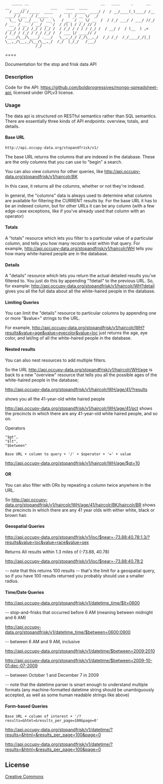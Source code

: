 
```
   _____ __                                 __   ____     _      __          __      __           ___    ____  ____
  / ___// /_____  ____     ____ _____  ____/ /  / __/____(_)____/ /__   ____/ /___ _/ /_____ _   /   |  / __ \/  _/
  \__ \/ __/ __ \/ __ \   / __ `/ __ \/ __  /  / /_/ ___/ / ___/ //_/  / __  / __ `/ __/ __ `/  / /| | / /_/ // /  
 ___/ / /_/ /_/ / /_/ /  / /_/ / / / / /_/ /  / __/ /  / (__  ) ,<    / /_/ / /_/ / /_/ /_/ /  / ___ |/ ____// /   
/____/\__/\____/ .___/   \__,_/_/ /_/\__,_/  /_/ /_/  /_/____/_/|_|   \__,_/\__,_/\__/\__,_/  /_/  |_/_/   /___/   
              /_/
```


====

Documentation for the stop and frisk data API

### Description

Code for the API: https://github.com/boldprogressives/mongo-spreadsheet-api, licensed under GPLv3 license.


### Usage


The data api is structured on RESTful semantics rather than SQL semantics. 
There are essentially three kinds of API endpoints: overview, totals, and details. 


#### Base URL

```
http://api.occupy-data.org/stopandfrisk/v1/ 
```

The base URL returns the columns that are indexed in the database. These are the only columns that you can use to "begin" a search.

You can also view columns for other queries, like http://api.occupy-data.org/stopandfrisk/v1/haircolr/BK

In this case, it returns all the columns, whether or not they're indexed.

In general, the "columns" data is always used to determine what columns are available for filtering the CURRENT results by. For the base URL it has to be an indexed column, but for other URLs it can be any column (with a few edge-case exceptions, like if you've already used that column with an operator)



#### Totals

A "totals" resource which lets you filter to a particular value of a particular column, and tells you how many records exist within that query.  For example, http://api.occupy-data.org/stopandfrisk/v1/haircolr/WH tells you how many white-haired people are in the database.


#### Details

A "details" resource which lets you return the actual detailed results you've filtered to.  You just do this by appending "?detail" to the previous URL.  So, for example: http://api.occupy-data.org/stopandfrisk/v1/haircolr/WH?detail gives you all the full data about all the white-haired people in the database.

#### Limiting Queries

You can limit the "details" resource to particular columns by appending one or more "&value=" strings to the URL.

For example, http://api.occupy-data.org/stopandfrisk/v1/haircolr/WH?results&value=age&value=eyecolor&value=loc just returns the age, eye color, and lat/lng of all the white-haired people in the database.


#### Nested results

You can also nest resources to add multiple filters.

So the URL http://api.occupy-data.org/stopandfrisk/v1/haircolr/WH/age is back to a new "overview" resource that tells you all the possible ages of the white-haired people in the database; 

http://api.occupy-data.org/stopandfrisk/v1/haircolr/WH/age/41/?results

shows you all the 41-year-old white haired people

http://api.occupy-data.org/stopandfrisk/v1/haircolr/WH/age/41/pct shows the precincts in which there are any 41-year-old white haired people, and so on.


Operators

```
"$gt",
"$lt",
"$between"
```

```
Base URL + column to query + '/' + $operator + '=' + value
```

http://api.occupy-data.org/stopandfrisk/v1/haircolr/WH/age/$gt=10


#### OR 

You can also filter with ORs by repeating a column twice anywhere in the URL.

So http://api.occupy-data.org/stopandfrisk/v1/haircolr/WH/age/41/haircolr/BK/haircolr/BR shows the precincts in which there are any 41 year olds with either white, black or brown hair.



#### Geospatial Queries

http://api.occupy-data.org/stopandfrisk/v1/loc/$near=-73.88:40.78:1.3/?results&value=loc&value=race&value=sex

Returns All results within 1.3 miles of (-73.88, 40.78)

http://api.occupy-data.org/stopandfrisk/v1/loc/$near=-73.88:40.78:2 

-- note that this returns 100 results 
-- that's the limit for a geospatial query, so if you have 100 results returned you probably should use a smaller radius.

#### Time/Date Queries

http://api.occupy-data.org/stopandfrisk/v1/datetime_time/$lt=0600

-- stop-and-frisks that occurred before 6 AM (meaning between midnight and 6 AM)

http://api.occupy-data.org/stopandfrisk/v1/datetime_time/$between=0600:0900

-- between 6 AM and 9 AM, inclusive

http://api.occupy-data.org/stopandfrisk/v1/datetime/$between=2009:2010

http://api.occupy-data.org/stopandfrisk/v1/datetime/$between=2009-10-01:dec-07-2009

 -- between October 1 and December 7 in 2009 

-- note that the datetime parser is smart enough to understand multiple formats (any machine-formatted datetime string should be unambiguously accepted, as well as some human readable strings like above)



#### Form-based Queries

```
Base URL + column of interest + '/?results=&html=&results_per_page=100&page=0'
```

http://api.occupy-data.org/stopandfrisk/v1/datetime/?results=&html=&results_per_page=100&page=0

http://api.occupy-data.org/stopandfrisk/v1/datetime/?results=&html=&results_per_page=100&page=0





## License

[Creative Commons](http://creativecommons.org/licenses/by-nc-sa/3.0/)

